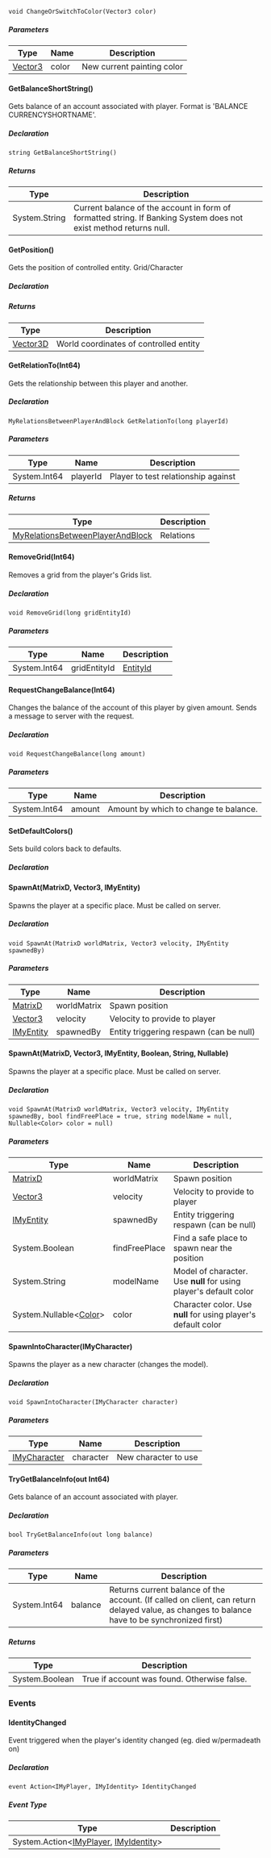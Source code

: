 ```
void ChangeOrSwitchToColor(Vector3 color)
```

##### Parameters

| Type | Name | Description |
| --- | --- | --- |
| [Vector3](https://keensoftwarehouse.github.io/SpaceEngineersModAPI/api/VRageMath.Vector3.html) | color | New current painting color |

#### GetBalanceShortString()

Gets balance of an account associated with player. Format is 'BALANCE CURRENCYSHORTNAME'.

##### Declaration

```
string GetBalanceShortString()
```

##### Returns

| Type | Description |
| --- | --- |
| System.String | Current balance of the account in form of formatted string. If Banking System does not exist method returns null. |

#### GetPosition()

Gets the position of controlled entity. Grid/Character

##### Declaration

##### Returns

| Type | Description |
| --- | --- |
| [Vector3D](https://keensoftwarehouse.github.io/SpaceEngineersModAPI/api/VRageMath.Vector3D.html) | World coordinates of controlled entity |

#### GetRelationTo(Int64)

Gets the relationship between this player and another.

##### Declaration

```
MyRelationsBetweenPlayerAndBlock GetRelationTo(long playerId)
```

##### Parameters

| Type | Name | Description |
| --- | --- | --- |
| System.Int64 | playerId | Player to test relationship against |

##### Returns

| Type | Description |
| --- | --- |
| [MyRelationsBetweenPlayerAndBlock](https://keensoftwarehouse.github.io/SpaceEngineersModAPI/api/VRage.Game.MyRelationsBetweenPlayerAndBlock.html) | Relations |

#### RemoveGrid(Int64)

Removes a grid from the player's Grids list.

##### Declaration

```
void RemoveGrid(long gridEntityId)
```

##### Parameters

| Type | Name | Description |
| --- | --- | --- |
| System.Int64 | gridEntityId | [EntityId](https://keensoftwarehouse.github.io/SpaceEngineersModAPI/api/VRage.ModAPI.IMyEntity.html#VRage_ModAPI_IMyEntity_EntityId) |

#### RequestChangeBalance(Int64)

Changes the balance of the account of this player by given amount. Sends a message to server with the request.

##### Declaration

```
void RequestChangeBalance(long amount)
```

##### Parameters

| Type | Name | Description |
| --- | --- | --- |
| System.Int64 | amount | Amount by which to change te balance. |

#### SetDefaultColors()

Sets build colors back to defaults.

##### Declaration

#### SpawnAt(MatrixD, Vector3, IMyEntity)

Spawns the player at a specific place. Must be called on server.

##### Declaration

```
void SpawnAt(MatrixD worldMatrix, Vector3 velocity, IMyEntity spawnedBy)
```

##### Parameters

| Type | Name | Description |
| --- | --- | --- |
| [MatrixD](https://keensoftwarehouse.github.io/SpaceEngineersModAPI/api/VRageMath.MatrixD.html) | worldMatrix | Spawn position |
| [Vector3](https://keensoftwarehouse.github.io/SpaceEngineersModAPI/api/VRageMath.Vector3.html) | velocity | Velocity to provide to player |
| [IMyEntity](https://keensoftwarehouse.github.io/SpaceEngineersModAPI/api/VRage.ModAPI.IMyEntity.html) | spawnedBy | Entity triggering respawn (can be null) |

#### SpawnAt(MatrixD, Vector3, IMyEntity, Boolean, String, Nullable<Color>)

Spawns the player at a specific place. Must be called on server.

##### Declaration

```
void SpawnAt(MatrixD worldMatrix, Vector3 velocity, IMyEntity spawnedBy, bool findFreePlace = true, string modelName = null, Nullable<Color> color = null)
```

##### Parameters

| Type | Name | Description |
| --- | --- | --- |
| [MatrixD](https://keensoftwarehouse.github.io/SpaceEngineersModAPI/api/VRageMath.MatrixD.html) | worldMatrix | Spawn position |
| [Vector3](https://keensoftwarehouse.github.io/SpaceEngineersModAPI/api/VRageMath.Vector3.html) | velocity | Velocity to provide to player |
| [IMyEntity](https://keensoftwarehouse.github.io/SpaceEngineersModAPI/api/VRage.ModAPI.IMyEntity.html) | spawnedBy | Entity triggering respawn (can be null) |
| System.Boolean | findFreePlace | Find a safe place to spawn near the position |
| System.String | modelName | Model of character. Use **null** for using player's default color |
| System.Nullable<[Color](https://keensoftwarehouse.github.io/SpaceEngineersModAPI/api/VRageMath.Color.html)\> | color | Character color. Use **null** for using player's default color |

#### SpawnIntoCharacter(IMyCharacter)

Spawns the player as a new character (changes the model).

##### Declaration

```
void SpawnIntoCharacter(IMyCharacter character)
```

##### Parameters

| Type | Name | Description |
| --- | --- | --- |
| [IMyCharacter](https://keensoftwarehouse.github.io/SpaceEngineersModAPI/api/VRage.Game.ModAPI.IMyCharacter.html) | character | New character to use |

#### TryGetBalanceInfo(out Int64)

Gets balance of an account associated with player.

##### Declaration

```
bool TryGetBalanceInfo(out long balance)
```

##### Parameters

| Type | Name | Description |
| --- | --- | --- |
| System.Int64 | balance | Returns current balance of the account. (If called on client, can return delayed value, as changes to balance have to be synchronized first) |

##### Returns

| Type | Description |
| --- | --- |
| System.Boolean | True if account was found. Otherwise false. |

### Events

#### IdentityChanged

Event triggered when the player's identity changed (eg. died w/permadeath on)

##### Declaration

```
event Action<IMyPlayer, IMyIdentity> IdentityChanged
```

##### Event Type

| Type | Description |
| --- | --- |
| System.Action<[IMyPlayer](https://keensoftwarehouse.github.io/SpaceEngineersModAPI/api/VRage.Game.ModAPI.IMyPlayer.html), [IMyIdentity](https://keensoftwarehouse.github.io/SpaceEngineersModAPI/api/VRage.Game.ModAPI.IMyIdentity.html)\> |     |